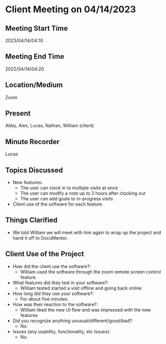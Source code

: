 # Client Meeting on 04/14/2023

## Meeting Start Time
2023/04/14/04:10

## Meeting End Time
2022/04/14/04:20

## Location/Medium
Zoom

## Present
Abby, Alex, Lucas, Nathan, William (client)

## Minute Recorder
Lucas

## Topics Discussed
* New features:
  * The user can clock in to multiple visits at once
  * The user can modify a note up to 2 hours after clocking out
  * The user can add goals to in-progress visits
* Client use of the software for each feature.
  
## Things Clarified
* We told William we will meet with him again to wrap up the project and hand it off to DocuMentor.

## Client Use of the Project
* How did the client use the software?:
  * William used the software through the zoom remote screen control feature.
* What features did they test in your software?:
  * William tested started a visit offline and going back online
* How long did they use your software?:
  * For about five minutes.
* How was their reaction to the software?:
  * William liked the new UI flow and was impressed with the new features
* Did you recognize anything unusual/different/good/bad?:
  * No.
* Issues (any usability, functionality, etc issues):
  * No.

